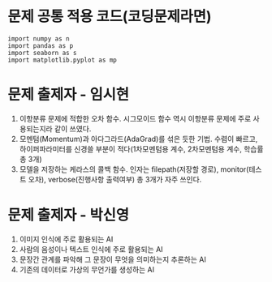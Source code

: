 문제 공통 적용 코드(코딩문제라면)
=======================

    import numpy as n
    import pandas as p
    import seaborn as s
    import matplotlib.pyplot as mp

문제 출제자 - 임시현
========================
1. 이항분류 문제에 적합한 오차 함수. 시그모이드 함수 역시 이항분류 문제에 주로 사용되는지라 같이 쓰였다.
2. 모멘텀(Momentum)과 아다그라드(AdaGrad)를 섞은 듯한 기법. 수렴이 빠르고, 하이퍼파라미터를 신경쓸 부분이 적다(1차모멘텀용 계수, 2차모멘텀용 계수, 학습률  총 3개)
3. 모델을 저장하는 케라스의 콜백 함수. 인자는 filepath(저장할 경로), monitor(테스트 오차), verbose(진행사항 출력여부) 총 3개가 자주 쓰인다.

문제 출제자 - 박신영
========================
1. 이미지 인식에 주로 활용되는 AI
2. 사람의 음성이나 텍스트 인식에 주로 활용되는 AI
3. 문장간 관계를 파악해 그 문장이 무엇을 의미하는지 추론하는 AI
4. 기존의 데이터로 가상의 무언가를 생성하는 AI
